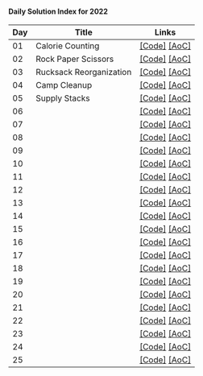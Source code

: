 #### Daily Solution Index for 2022

| Day  | Title                   | Links                                                                                                                                                                                                                                              |
|------|-------------------------|----------------------------------------------------------------------------------------------------------------------------------------------------------------------------------------------------------------------------------------------------|
|  01  | Calorie Counting        | [\[Code\]](https://github.com/nbulteau/adventofcode/blob/main/src/main/kotlin/me/nicolas/adventofcode/year2022/Day01.kt) [\[AoC\]](http://adventofcode.com/2022/day/1)  |
|  02  | Rock Paper Scissors     | [\[Code\]](https://github.com/nbulteau/adventofcode/blob/main/src/main/kotlin/me/nicolas/adventofcode/year2022/Day02.kt) [\[AoC\]](http://adventofcode.com/2022/day/2)  |
|  03  | Rucksack Reorganization | [\[Code\]](https://github.com/nbulteau/adventofcode/blob/main/src/main/kotlin/me/nicolas/adventofcode/year2022/Day03.kt) [\[AoC\]](http://adventofcode.com/2022/day/3)  |
|  04  | Camp Cleanup            | [\[Code\]](https://github.com/nbulteau/adventofcode/blob/main/src/main/kotlin/me/nicolas/adventofcode/year2022/Day04.kt) [\[AoC\]](http://adventofcode.com/2022/day/4)  |
|  05  | Supply Stacks           | [\[Code\]](https://github.com/nbulteau/adventofcode/blob/main/src/main/kotlin/me/nicolas/adventofcode/year2022/Day05.kt) [\[AoC\]](http://adventofcode.com/2022/day/5)  |
|  06  |                         | [\[Code\]](https://github.com/nbulteau/adventofcode/blob/main/src/main/kotlin/me/nicolas/adventofcode/year2022/Day06.kt) [\[AoC\]](http://adventofcode.com/2022/day/6)  |
|  07  |                         | [\[Code\]](https://github.com/nbulteau/adventofcode/blob/main/src/main/kotlin/me/nicolas/adventofcode/year2022/Day07.kt) [\[AoC\]](http://adventofcode.com/2022/day/7)  |
|  08  |                         | [\[Code\]](https://github.com/nbulteau/adventofcode/blob/main/src/main/kotlin/me/nicolas/adventofcode/year2022/Day08.kt) [\[AoC\]](http://adventofcode.com/2022/day/8)  |
|  09  |                         | [\[Code\]](https://github.com/nbulteau/adventofcode/blob/main/src/main/kotlin/me/nicolas/adventofcode/year2022/Day09.kt) [\[AoC\]](http://adventofcode.com/2022/day/9)  |
|  10  |                         | [\[Code\]](https://github.com/nbulteau/adventofcode/blob/main/src/main/kotlin/me/nicolas/adventofcode/year2022/Day10.kt) [\[AoC\]](http://adventofcode.com/2022/day/10) |
|  11  |                         | [\[Code\]](https://github.com/nbulteau/adventofcode/blob/main/src/main/kotlin/me/nicolas/adventofcode/year2022/Day11.kt) [\[AoC\]](http://adventofcode.com/2022/day/11) |
|  12  |                         | [\[Code\]](https://github.com/nbulteau/adventofcode/blob/main/src/main/kotlin/me/nicolas/adventofcode/year2022/Day12.kt) [\[AoC\]](http://adventofcode.com/2022/day/12) |
|  13  |                         | [\[Code\]](https://github.com/nbulteau/adventofcode/blob/main/src/main/kotlin/me/nicolas/adventofcode/year2022/Day13.kt) [\[AoC\]](http://adventofcode.com/2022/day/13) |
|  14  |                         | [\[Code\]](https://github.com/nbulteau/adventofcode/blob/main/src/main/kotlin/me/nicolas/adventofcode/year2022/Day14.kt) [\[AoC\]](http://adventofcode.com/2022/day/14) |
|  15  |                         | [\[Code\]](https://github.com/nbulteau/adventofcode/blob/main/src/main/kotlin/me/nicolas/adventofcode/year2022/Day15.kt) [\[AoC\]](http://adventofcode.com/2022/day/15) |
|  16  |                         | [\[Code\]](https://github.com/nbulteau/adventofcode/blob/main/src/main/kotlin/me/nicolas/adventofcode/year2022/Day16.kt) [\[AoC\]](http://adventofcode.com/2022/day/16) |
|  17  |                         | [\[Code\]](https://github.com/nbulteau/adventofcode/blob/main/src/main/kotlin/me/nicolas/adventofcode/year2022/Day17.kt) [\[AoC\]](http://adventofcode.com/2022/day/17) |
|  18  |                         | [\[Code\]](https://github.com/nbulteau/adventofcode/blob/main/src/main/kotlin/me/nicolas/adventofcode/year2022/Day18.kt) [\[AoC\]](http://adventofcode.com/2022/day/18) |
|  19  |                         | [\[Code\]](https://github.com/nbulteau/adventofcode/blob/main/src/main/kotlin/me/nicolas/adventofcode/year2022/Day19.kt) [\[AoC\]](http://adventofcode.com/2022/day/19) |
|  20  |                         | [\[Code\]](https://github.com/nbulteau/adventofcode/blob/main/src/main/kotlin/me/nicolas/adventofcode/year2022/Day20.kt) [\[AoC\]](http://adventofcode.com/2022/day/20) |
|  21  |                         | [\[Code\]](https://github.com/nbulteau/adventofcode/blob/main/src/main/kotlin/me/nicolas/adventofcode/year2022/Day21.kt) [\[AoC\]](http://adventofcode.com/2022/day/21) |
|  22  |                         | [\[Code\]](https://github.com/nbulteau/adventofcode/blob/main/src/main/kotlin/me/nicolas/adventofcode/year2022/Day22.kt) [\[AoC\]](http://adventofcode.com/2022/day/22) |
|  23  |                         | [\[Code\]](https://github.com/nbulteau/adventofcode/blob/main/src/main/kotlin/me/nicolas/adventofcode/year2022/Day23.kt) [\[AoC\]](http://adventofcode.com/2022/day/23) |
|  24  |                         | [\[Code\]](https://github.com/nbulteau/adventofcode/blob/main/src/main/kotlin/me/nicolas/adventofcode/year2022/Day24.kt) [\[AoC\]](http://adventofcode.com/2022/day/24) |
|  25  |                         | [\[Code\]](https://github.com/nbulteau/adventofcode/blob/main/src/main/kotlin/me/nicolas/adventofcode/year2022/Day25.kt) [\[AoC\]](http://adventofcode.com/2022/day/25) |
                                                        

